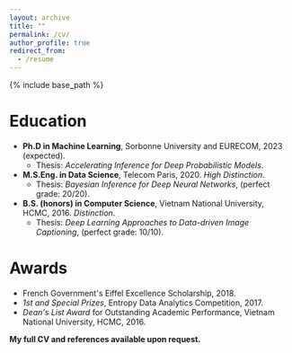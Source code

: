 ```yaml
---
layout: archive
title: ""
permalink: /cv/
author_profile: true
redirect_from:
  - /resume
---
```


{% include base_path %}

Education
======
* **Ph.D in Machine Learning**, Sorbonne University and EURECOM, 2023 (expected).
  * Thesis: *Accelerating Inference for Deep Probabilistic Models*.
* **M.S.Eng. in Data Science**, Telecom Paris, 2020. *High Distinction*.
  * Thesis: *Bayesian Inference for Deep Neural Networks*, (perfect grade: 20/20).
* **B.S. (honors) in Computer Science**, Vietnam National University, HCMC, 2016. *Distinction*.
  * Thesis: *Deep Learning Approaches to Data-driven Image Captioning*, (perfect grade: 10/10).


Awards
======
* French Government's Eiffel Excellence Scholarship, 2018.
* *1st and Special Prizes*, Entropy Data Analytics Competition, 2017.
* *Dean's List Award* for Outstanding Academic Performance, Vietnam National University, HCMC, 2016.

**My full CV and references available upon request.**
